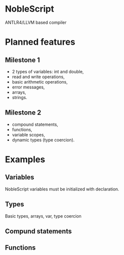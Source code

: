 # NobleScript
ANTLR4/LLVM based compiler

# Planned features
## Milestone 1
- 2 types of variables: int and double,
- read and write operations,
- basic arithmetic operations,
- error messages,
- arrays,
- strings.

## Milestone 2
- compound statements,
- functions,
- variable scopes,
- dynamic types (type coercion).

# Examples

## Variables

NobleScript variables must be initialized with declaration.

## Types

Basic types, arrays, var, type coercion

## Compund statements

## Functions
